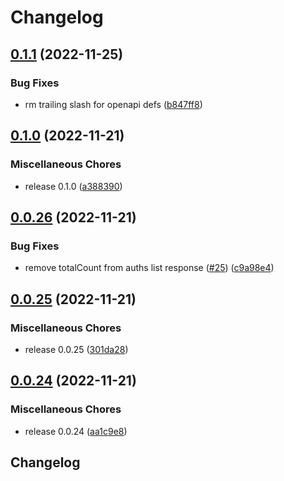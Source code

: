 # Changelog

## [0.1.1](https://github.com/flipt-io/flipt-api/compare/0.1.0...0.1.1) (2022-11-25)


### Bug Fixes

* rm trailing slash for openapi defs ([b847ff8](https://github.com/flipt-io/flipt-api/commit/b847ff8554a9e26f62081a86f73b94f4e69990bc))

## [0.1.0](https://github.com/flipt-io/flipt-api/compare/0.0.26...0.1.0) (2022-11-21)


### Miscellaneous Chores

* release 0.1.0 ([a388390](https://github.com/flipt-io/flipt-api/commit/a388390d75278db65f612d2ba1445ad03760edf9))

## [0.0.26](https://github.com/flipt-io/flipt-api/compare/0.0.25...0.0.26) (2022-11-21)


### Bug Fixes

* remove totalCount from auths list response ([#25](https://github.com/flipt-io/flipt-api/issues/25)) ([c9a98e4](https://github.com/flipt-io/flipt-api/commit/c9a98e474ddc5fa59671324376e9ecb357c429bd))

## [0.0.25](https://github.com/flipt-io/flipt-api/compare/0.0.24...0.0.25) (2022-11-21)


### Miscellaneous Chores

* release 0.0.25 ([301da28](https://github.com/flipt-io/flipt-api/commit/301da287afb51ed202a436f7d3399bf8138c3d02))

## [0.0.24](https://github.com/flipt-io/flipt-api/compare/0.0.23...0.0.24) (2022-11-21)


### Miscellaneous Chores

* release 0.0.24 ([aa1c9e8](https://github.com/flipt-io/flipt-api/commit/aa1c9e8cd2213fc5d26a8edd25aed08a0f9914d7))

## Changelog
